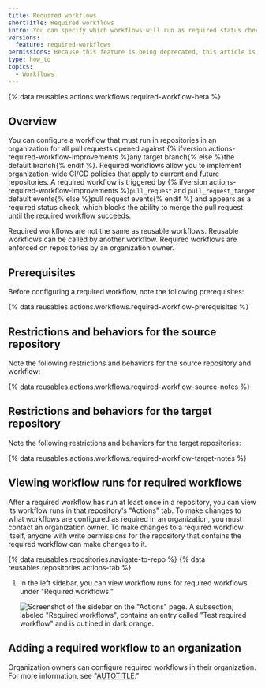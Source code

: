 ```yaml
---
title: Required workflows
shortTitle: Required workflows
intro: You can specify which workflows will run as required status checks in all repositories or selected repositories in your organization.
versions:
  feature: required-workflows
permissions: Because this feature is being deprecated, this article is only relevant if you are already using required workflows for {% data variables.product.prodname_actions %}.
type: how_to
topics:
  - Workflows
---
```


{% data reusables.actions.workflows.required-workflow-beta %}

## Overview

You can configure a workflow that must run in repositories in an organization for all pull requests opened against {% ifversion actions-required-workflow-improvements %}any target branch{% else %}the default branch{% endif %}. Required workflows allow you to implement organization-wide CI/CD policies that apply to current and future repositories. A required workflow is triggered by {% ifversion actions-required-workflow-improvements %}`pull_request` and `pull_request_target` default events{% else %}pull request events{% endif %} and appears as a required status check, which blocks the ability to merge the pull request until the required workflow succeeds.

Required workflows are not the same as reusable workflows. Reusable workflows can be called by another workflow. Required workflows are enforced on repositories by an organization owner.

## Prerequisites

Before configuring a required workflow, note the following prerequisites:

{% data reusables.actions.workflows.required-workflow-prerequisites %}

## Restrictions and behaviors for the source repository

Note the following restrictions and behaviors for the source repository and workflow:

{% data reusables.actions.workflows.required-workflow-source-notes %}

## Restrictions and behaviors for the target repository

Note the following restrictions and behaviors for the target repositories:

{% data reusables.actions.workflows.required-workflow-target-notes %}

## Viewing workflow runs for required workflows

After a required workflow has run at least once in a repository, you can view its workflow runs in that repository's "Actions" tab. To make changes to what workflows are configured as required in an organization, you must contact an organization owner. To make changes to a required workflow itself, anyone with write permissions for the repository that contains the required workflow can make changes to it.

{% data reusables.repositories.navigate-to-repo %}
{% data reusables.repositories.actions-tab %}
1. In the left sidebar, you can view workflow runs for required workflows under "Required workflows."

   ![Screenshot of the sidebar on the "Actions" page. A subsection, labeled "Required workflows", contains an entry called "Test required workflow" and is outlined in dark orange.](/assets/images/help/settings/view-required-workflows.png)

## Adding a required workflow to an organization

Organization owners can configure required workflows in their organization. For more information, see "[AUTOTITLE](/organizations/managing-organization-settings/disabling-or-limiting-github-actions-for-your-organization#adding-a-required-workflow-to-an-organization)."
